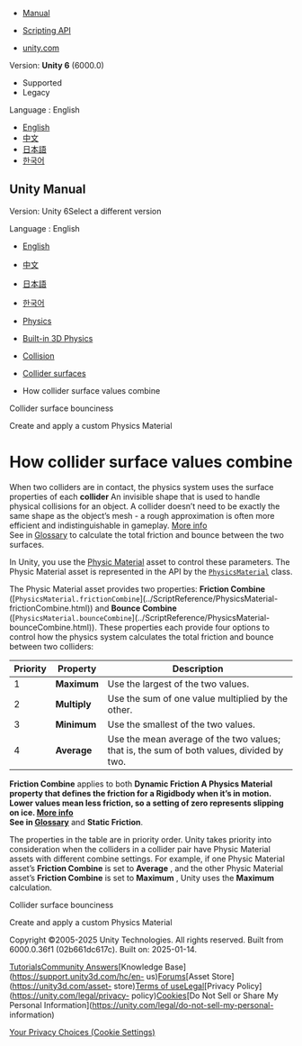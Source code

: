 [](https://docs.unity3d.com)

  * [Manual](../Manual/index.html)
  * [Scripting API](../ScriptReference/index.html)

  * [unity.com](https://unity.com/)

Version: **Unity 6** (6000.0)

  * Supported
  * Legacy

Language : English

  * [English](/Manual/collider-surfaces-combine.html)
  * [中文](/cn/current/Manual/collider-surfaces-combine.html)
  * [日本語](/ja/current/Manual/collider-surfaces-combine.html)
  * [한국어](/kr/current/Manual/collider-surfaces-combine.html)

[](https://docs.unity3d.com)

## Unity Manual

Version: Unity 6Select a different version

Language : English

  * [English](/Manual/collider-surfaces-combine.html)
  * [中文](/cn/current/Manual/collider-surfaces-combine.html)
  * [日本語](/ja/current/Manual/collider-surfaces-combine.html)
  * [한국어](/kr/current/Manual/collider-surfaces-combine.html)

  * [Physics](PhysicsSection.html)
  * [Built-in 3D Physics](PhysicsOverview.html)
  * [Collision](collision-section.html)
  * [Collider surfaces](collider-surfaces.html)
  * How collider surface values combine

[](collider-surface-bounce.html)

Collider surface bounciness

[](create-apply-physics-material.html)

Create and apply a custom Physics Material

# How collider surface values combine

When two colliders are in contact, the physics system uses the surface
properties of each **collider** An invisible shape that is used to handle
physical collisions for an object. A collider doesn’t need to be exactly the
same shape as the object’s mesh - a rough approximation is often more
efficient and indistinguishable in gameplay. [More
info](CollidersOverview.html)  
See in [Glossary](Glossary.html#Collider) to calculate the total friction and
bounce between the two surfaces.

In Unity, you use the [Physic Material](class-PhysicsMaterial.html) asset to
control these parameters. The Physic Material asset is represented in the API
by the [`PhysicsMaterial`](../ScriptReference/PhysicsMaterial.html) class.

The Physic Material asset provides two properties: **Friction Combine**
([`PhysicsMaterial.frictionCombine`](../ScriptReference/PhysicsMaterial-
frictionCombine.html)) and **Bounce Combine**
([`PhysicsMaterial.bounceCombine`](../ScriptReference/PhysicsMaterial-
bounceCombine.html)). These properties each provide four options to control
how the physics system calculates the total friction and bounce between two
colliders:

**Priority** | **Property** | **Description**  
---|---|---  
1 | **Maximum** | Use the largest of the two values.  
2 | **Multiply** | Use the sum of one value multiplied by the other.  
3 | **Minimum** | Use the smallest of the two values.  
4 | **Average** | Use the mean average of the two values; that is, the sum of both values, divided by two.  
  
**Friction Combine** applies to both ****Dynamic Friction** A Physics Material
property that defines the friction for a Rigidbody when it’s in motion. Lower
values mean less friction, so a setting of zero represents slipping on ice.
[More info](class-PhysicsMaterial.html)  
See in [Glossary](Glossary.html#DynamicFriction)** and **Static Friction**.

The properties in the table are in priority order. Unity takes priority into
consideration when the colliders in a collider pair have Physic Material
assets with different combine settings. For example, if one Physic Material
asset’s **Friction Combine** is set to **Average** , and the other Physic
Material asset’s **Friction Combine** is set to **Maximum** , Unity uses the
**Maximum** calculation.

[](collider-surface-bounce.html)

Collider surface bounciness

[](create-apply-physics-material.html)

Create and apply a custom Physics Material

Copyright ©2005-2025 Unity Technologies. All rights reserved. Built from
6000.0.36f1 (02b661dc617c). Built on: 2025-01-14.

[Tutorials](https://learn.unity.com/)[Community
Answers](https://answers.unity3d.com)[Knowledge
Base](https://support.unity3d.com/hc/en-
us)[Forums](https://forum.unity3d.com)[Asset Store](https://unity3d.com/asset-
store)[Terms of
use](https://docs.unity3d.com/Manual/TermsOfUse.html)[Legal](https://unity.com/legal)[Privacy
Policy](https://unity.com/legal/privacy-
policy)[Cookies](https://unity.com/legal/cookie-policy)[Do Not Sell or Share
My Personal Information](https://unity.com/legal/do-not-sell-my-personal-
information)

[Your Privacy Choices (Cookie Settings)](javascript:void\(0\);)

